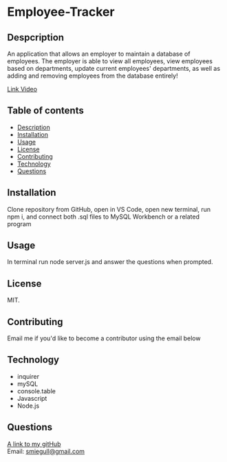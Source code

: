 # Employee-Tracker

## Despcription

An application that allows an employer to maintain a database of employees. The employer is able to view all employees, view employees based on departments, update current employees' departments, as well as adding and removing employees from the database entirely!

[Link Video]()

## Table of contents
- [Description](#description)
- [Installation](#installation)
- [Usage](#usage)
- [License](#license)
- [Contributing](#contributing)
- [Technology](#technology)
- [Questions](#questions)

## Installation
Clone repository from GitHub, open in VS Code, open new terminal, run npm i, and connect both .sql files to MySQL Workbench or a related program

## Usage
In terminal run node server.js and answer the questions when prompted.

## License
MIT.

## Contributing
Email me if you'd like to become a contributor using the email below

## Technology
- inquirer
- mySQL
- console.table
- Javascript
- Node.js

## Questions
[A link to my gitHub](https://github.com/scoven2)  
Email: smiegull@gmail.com